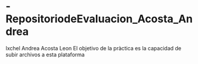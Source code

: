 # -RepositoriodeEvaluacion_Acosta_Andrea
Ixchel Andrea Acosta Leon
El objetivo de la pràctica es la capacidad de subir archivos a esta plataforma
